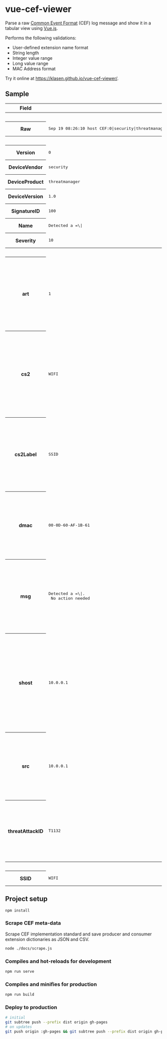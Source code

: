 # vue-cef-viewer

Parse a raw [Common Event Format](https://www.microfocus.com/documentation/arcsight/arcsight-smartconnectors-8.4/cef-implementation-standard/) (CEF) log message and show it in a tabular view using [Vue.js](https://vuejs.org/).

Performs the following validations:

- User-defined extension name format
- String length
- Integer value range
- Long value range
- MAC Address format

Try it online at <https://klasen.github.io/vue-cef-viewer/>.

## Sample

<table id="ceftable">
    <tr class="header">
        <th>Field</th>
        <th>Value</th>
        <th class="comment">Comment</th>
    </tr>
    <tr class="section">
        <th colspan="3">Input</th>
    </tr>
    <tr class="raw">
        <th>Raw</th>
        <td>
            <pre>Sep 19 08:26:10 host CEF:0|security|threatmanager|1.0|100|Detected a =\\\||10|src=10.0.0.1 shost=10.0.0.1 msg=Detected a \=\\|.\n No action needed dmac=00-0D-60-AF-1B-61 cs2=WIFI cs2Label=SSID art=1 threatAttackID=T1132</pre>
        </td>
        <td></td>
    </tr>
    <tr class="section">
        <th colspan="3">CEF Header</th>
    </tr>
    <tr class="cefheader">
        <th>Version</th>
        <td>
            <pre>0</pre>
        </td>
        <td></td>
    </tr>
    <tr class="cefheader">
        <th>DeviceVendor</th>
        <td>
            <pre>security</pre>
        </td>
        <td></td>
    </tr>
    <tr class="cefheader">
        <th>DeviceProduct</th>
        <td>
            <pre>threatmanager</pre>
        </td>
        <td></td>
    </tr>
    <tr class="cefheader">
        <th>DeviceVersion</th>
        <td>
            <pre>1.0</pre>
        </td>
        <td></td>
    </tr>
    <tr class="cefheader">
        <th>SignatureID</th>
        <td>
            <pre>100</pre>
        </td>
        <td></td>
    </tr>
    <tr class="cefheader">
        <th>Name</th>
        <td>
            <pre>Detected a =\|</pre>
        </td>
        <td></td>
    </tr>
    <tr class="cefheader">
        <th>Severity</th>
        <td>
            <pre>10</pre>
        </td>
        <td></td>
    </tr>
    <tr class="section">
        <th colspan="3">CEF Extensions</th>
    </tr>
    <tr class="cefextension">
        <th title="agentReceiptTime">art</th>
        <td>
            <pre>1</pre>
        </td>
        <td>
            <ul>
                <li>agentReceiptTime</li>
                <li>Time Stamp</li>
                <li>The time at which information about the event was received by the ArcSight
                    connector.</li>
                <li class="status_notice">Consumer extension from CEF specification 0.1</li>
                <li class="status_notice"> 1970-01-01T00:00:00.001Z</li>
            </ul>
        </td>
    </tr>
    <tr class="cefextension">
        <th title="deviceCustomString2">cs2</th>
        <td>
            <pre>WIFI</pre>
        </td>
        <td>
            <ul>
                <li>deviceCustomString2</li>
                <li>Producer extension from CEF specification 0.1</li>
                <li>String[4000]</li>
                <li>One
                    of the six strings available to map fields that do not apply to any
                    other in this dictionary. Use sparingly and seek a more specific,
                    dictionary supplied field when possible.</li>
            </ul>
        </td>
    </tr>
    <tr class="cefextension">
        <th title="deviceCustomString2Label">cs2Label</th>
        <td>
            <pre>SSID</pre>
        </td>
        <td>
            <ul>
                <li>deviceCustomString2Label</li>
                <li>Producer extension from CEF specification 0.1</li>
                <li>String[1023]</li>
                <li>All
                    custom fields have a corresponding label field. Each of these fields is
                    a string and describes the purpose of the custom field.</li>
            </ul>
        </td>
    </tr>
    <tr class="cefextension">
        <th title="deviceMacAddress">dmac</th>
        <td class="status_warning">
            <pre>00-0D-60-AF-1B-61</pre>
        </td>
        <td>
            <ul>
                <li>deviceMacAddress</li>
                <li>Producer extension from CEF specification 0.1</li>
                <li>MAC Address</li>
                <li>Six colon-separated hexadecimal numbers. Example: “00:0D:60:AF:1B:61”</li>
                <li class="status_warning">Invalid format</li>
            </ul>
        </td>
    </tr>
    <tr class="cefextension">
        <th title="message">msg</th>
        <td>
            <pre>Detected a =\|.
 No action needed</pre>
        </td>
        <td>
            <ul>
                <li>message</li>
                <li>Producer extension from CEF specification 0.1</li>
                <li>String[1023]</li>
                <li>An
                    arbitrary message giving more details about the event. Multi-line
                    entries can be produced by using \n as the new line separator.</li>
            </ul>
        </td>
    </tr>
    <tr class="cefextension">
        <th title="sourceHostName">shost</th>
        <td>
            <pre>10.0.0.1</pre>
        </td>
        <td>
            <ul>
                <li>sourceHostName</li>
                <li>Producer extension from CEF specification 0.1</li>
                <li>String[1023]</li>
                <li>Identifies
                    the source that an event refers to in an IP network. The format should
                    be a fully qualified domain name (DQDN) associated with the source node,
                    when a mode is available. Examples:  “host” or “host.domain.com”.</li>
            </ul>
        </td>
    </tr>
    <tr class="cefextension">
        <th title="sourceAddress">src</th>
        <td>
            <pre>10.0.0.1</pre>
        </td>
        <td>
            <ul>
                <li>sourceAddress</li>
                <li>Producer extension from CEF specification 0.1</li>
                <li>IPv4 Address</li>
                <li>Identifies the source that an event refers to in an IP network. The format is
                    an IPv4 address. Example: “192.168.10.1”.</li>
            </ul>
        </td>
    </tr>
    <tr class="cefextension">
        <th title="Threat Attack ID">threatAttackID</th>
        <td>
            <pre>T1132</pre>
        </td>
        <td>
            <ul>
                <li>Threat Attack ID</li>
                <li>String[32]</li>
                <li>A full ID of a threat or attack as defined in the security framework in
                    frameworkName.</li>
                <li class="status_notice">Consumer extension from CEF specification 1.2</li>
            </ul>
        </td>
    </tr>
    <tr class="section">
        <th colspan="3">CEF Extensions by Label</th>
    </tr>
    <tr class="cefextension">
        <th>SSID</th>
        <td>
            <pre>WIFI</pre>
        </td>
        <td></td>
    </tr>
</table>

## Project setup

```sh
npm install
```

### Scrape CEF meta-data

Scrape CEF implementation standard and save producer and consumer extension dictionaries as JSON and CSV.

```sh
node ./docs/scrape.js
```

### Compiles and hot-reloads for development

```sh
npm run serve
```

### Compiles and minifies for production

```sh
npm run build
```

### Deploy to production

```sh
# initial
git subtree push --prefix dist origin gh-pages
# on updates
git push origin :gh-pages && git subtree push --prefix dist origin gh-pages
```
